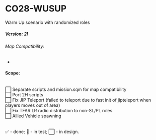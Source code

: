 # CO28-WUSUP
Warm Up scenario with randomized roles

##### Version: 2I

###### Map Compatibility:
- 

#### Scope:
<br/>:white_large_square: Separate scripts and mission.sqm for map compatibility
<br/>:white_large_square: Port 2H scripts
<br/>:white_large_square: Fix JIP Teleport (failed to teleport due to fast init of jipteleport when players moves out of area)
<br/>:white_large_square: Fix TFAR LR radio distribution to non-SL/PL roles
<br/>:white_large_square: Allied Vehicle spawning
<br />
<br />
<br />:white_check_mark: - done; :white_square_button: - in test; :white_large_square: - in design.
